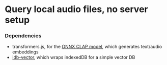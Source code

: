 # Query local audio files, no server setup

### Dependencies
- transformers.js, for the [ONNX CLAP model](https://huggingface.co/Xenova/clap-htsat-unfused), which generates text/audio embeddings
- [idb-vector](https://github.com/PaulKinlan/idb-vector), which wraps indexedDB for a simple vector DB
